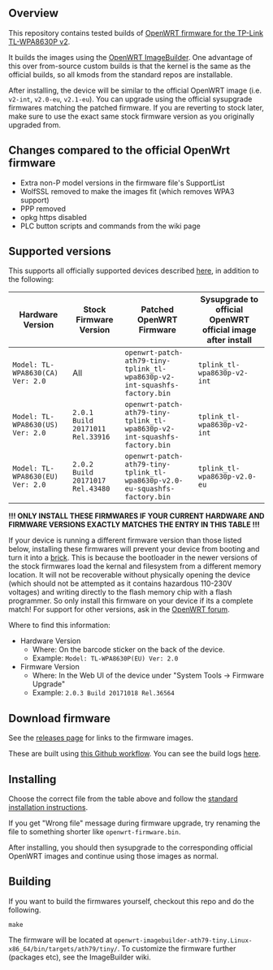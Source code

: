 ## Overview

This repository contains tested builds of [OpenWRT firmware for the TP-Link TL-WPA8630P v2](https://openwrt.org/toh/tp-link/tl-wpa8630p_v2).

It builds the images using the [OpenWRT ImageBuilder](https://openwrt.org/docs/guide-user/additional-software/imagebuilder). One advantage of this over from-source custom builds is that the kernel is the same as the official builds, so all kmods from the standard repos are installable.

After installing, the device will be similar to the official OpenWRT image (i.e. `v2-int`, `v2.0-eu`, `v2.1-eu`). You can upgrade using the official sysupgrade firmwares matching the patched firmware. If you are reverting to stock later, make sure to use the exact same stock firmware version as you originally upgraded from. 


## Changes compared to the official OpenWrt firmware

* Extra non-P model versions in the firmware file's SupportList
* WolfSSL removed to make the images fit (which removes WPA3 support)
* PPP removed
* opkg https disabled
* PLC button scripts and commands from the wiki page


## Supported versions 

This supports all officially supported devices described [here](https://openwrt.org/toh/tp-link/tl-wpa8630p_v2), in addition to the following:

| Hardware Version | Stock Firmware Version | Patched OpenWRT Firmware | Sysupgrade to official OpenWRT official image after install |
| --- | --- | --- | --- |
| `Model: TL-WPA8630(CA) Ver: 2.0` | All | `openwrt-patch-ath79-tiny-tplink_tl-wpa8630p-v2-int-squashfs-factory.bin` | `tplink_tl-wpa8630p-v2-int` |
| `Model: TL-WPA8630(US) Ver: 2.0` | `2.0.1 Build 20171011 Rel.33916` | `openwrt-patch-ath79-tiny-tplink_tl-wpa8630p-v2-int-squashfs-factory.bin` | `tplink_tl-wpa8630p-v2-int` |
| `Model: TL-WPA8630(EU) Ver: 2.0` | `2.0.2 Build 20171017 Rel.43480` | `openwrt-patch-ath79-tiny-tplink_tl-wpa8630p-v2.0-eu-squashfs-factory.bin` | `tplink_tl-wpa8630p-v2.0-eu` |

**!!! ONLY INSTALL THESE FIRMWARES IF YOUR CURRENT HARDWARE AND FIRMWARE VERSIONS EXACTLY MATCHES THE ENTRY IN THIS TABLE !!!**

If your device is running a different firmware version than those listed below, installing these firmwares will prevent your device from booting and turn it into a [brick](https://en.wikipedia.org/wiki/Brick_%28electronics%29). This is because the bootloader in the newer versions of the stock firmwares load the kernal and filesystem from a different memory location. It will not be recoverable without physically opening the device (which should not be attempted as it contains hazardous 110-230V voltages) and writing directly to the flash memory chip with a flash programmer. So only install this firmware on your device if its a complete match! For support for other versions, ask in the [OpenWRT forum](https://forum.openwrt.org/).

Where to find this information:

* Hardware Version 
  * Where: On the barcode sticker on the back of the device.
  * Example: `Model: TL-WPA8630P(EU) Ver: 2.0`
* Firmware Version
  * Where: In the Web UI of the device under "System Tools -> Firmware Upgrade"
  * Example: `2.0.3 Build 20171018 Rel.36564`


## Download firmware

See the [releases page](https://github.com/jwmullally/openwrt_wpa8630pv2_patched_firmware/releases/) for links to the firmware images.

These are built using [this Github workflow](./.github/workflows/build_release_images.yml). You can see the build logs [here](https://github.com/jwmullally/openwrt_wpa8630pv2_patched_firmware/actions?query=workflow%3ABuild-Release-Images).


## Installing

Choose the correct file from the table above and follow the [standard installation instructions](https://openwrt.org/toh/tp-link/tl-wpa8630p_v2#oem_easy_installation).

If you get "Wrong file" message during firmware upgrade, try renaming the file to something shorter like `openwrt-firmware.bin`.

After installing, you should then sysupgrade to the corresponding official OpenWRT images and continue using those images as normal.


## Building

If you want to build the firmwares yourself, checkout this repo and do the following.

```
make
```

The firmware will be located at `openwrt-imagebuilder-ath79-tiny.Linux-x86_64/bin/targets/ath79/tiny/`. To customize the firmware further (packages etc), see the ImageBuilder wiki.
